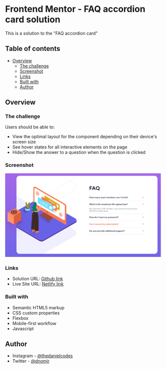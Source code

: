 # Frontend Mentor - FAQ accordion card solution

This is a solution to the "FAQ accordion card"

## Table of contents

- [Overview](#overview)
  - [The challenge](#the-challenge)
  - [Screenshot](#screenshot)
  - [Links](#links)
  - [Built with](#built-with)
  - [Author](#author)


## Overview

### The challenge

Users should be able to:

- View the optimal layout for the component depending on their device's screen size
- See hover states for all interactive elements on the page
- Hide/Show the answer to a question when the question is clicked

### Screenshot

![](./images/screen.png)

### Links

- Solution URL: [Github link](https://github.com/dnomjr/faq-component-JS.git)
- Live Site URL: [Netlify link](https://accordion-faq-card-component.netlify.app/)

### Built with

- Semantic HTML5 markup
- CSS custom properties
- Flexbox
- Mobile-first workflow
- Javascript

## Author

- Instagram - [@thedanielcodes](https://www.instagram.com/thedanielcodes/)
- Twitter - [@dnomjr](https://twitter.com/dnomjr)